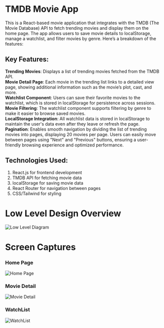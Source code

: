 # TMDB Movie App

This is a React-based movie application that integrates with the TMDB (The Movie Database) API to fetch trending movies and display them on the home page. The app allows users to save movie details to localStorage, manage a watchlist, and filter movies by genre. Here’s a breakdown of the features:

## Key Features:

**Trending Movies**: Displays a list of trending movies fetched from the TMDB API.<br/>
**Movie Detail Page**: Each movie in the trending list links to a detailed view page, showing additional information such as the movie’s plot, cast, and more.<br/>
**Watchlist Component**: Users can save their favorite movies to the watchlist, which is stored in localStorage for persistence across sessions.<br/>
**Movie Filtering**: The watchlist component supports filtering by genre to make it easier to browse saved movies.<br/>
**LocalStorage Integration**: All watchlist data is stored in localStorage to maintain the user's data even after they leave or refresh the page.<br/>
**Pagination**: Enables smooth navigation by dividing the list of trending movies into pages, displaying 20 movies per page. Users can easily move between pages using "Next" and "Previous" buttons, ensuring a user-friendly browsing experience and optimized performance.

## Technologies Used:

1. React.js for frontend development
2. TMDB API for fetching movie data
3. localStorage for saving movie data
4. React Router for navigation between pages
5. CSS/Tailwind for styling

# Low Level Design Overview

![Low Level Diagram](/public/LLD.png)

# Screen Captures

### Home Page

![Home Page](/public/TMDB_HomePage.png)

### Movie Detail

![Movie Detail](/public/TMDB_MovieDetail.png)

### WatchList

![WatchList](/public/TMDB_Watchlist.png)
